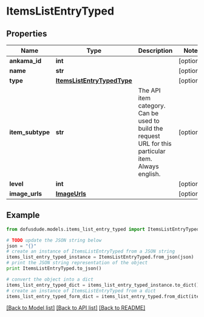 # ItemsListEntryTyped


## Properties

Name | Type | Description | Notes
------------ | ------------- | ------------- | -------------
**ankama_id** | **int** |  | [optional] 
**name** | **str** |  | [optional] 
**type** | [**ItemsListEntryTypedType**](ItemsListEntryTypedType.md) |  | [optional] 
**item_subtype** | **str** | The API item category. Can be used to build the request URL for this particular item. Always english. | [optional] 
**level** | **int** |  | [optional] 
**image_urls** | [**ImageUrls**](ImageUrls.md) |  | [optional] 

## Example

```python
from dofusdude.models.items_list_entry_typed import ItemsListEntryTyped

# TODO update the JSON string below
json = "{}"
# create an instance of ItemsListEntryTyped from a JSON string
items_list_entry_typed_instance = ItemsListEntryTyped.from_json(json)
# print the JSON string representation of the object
print ItemsListEntryTyped.to_json()

# convert the object into a dict
items_list_entry_typed_dict = items_list_entry_typed_instance.to_dict()
# create an instance of ItemsListEntryTyped from a dict
items_list_entry_typed_form_dict = items_list_entry_typed.from_dict(items_list_entry_typed_dict)
```
[[Back to Model list]](../README.md#documentation-for-models) [[Back to API list]](../README.md#documentation-for-api-endpoints) [[Back to README]](../README.md)


